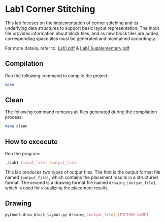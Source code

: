 # Lab1 Corner Stitching
This lab focuses on the implementation of corner stitching and its underlying data structures to support basic layout representation. The input file provides information about block tiles, and as new block tiles are added, corresponding space tiles must be generated and maintained accordingly. 
  
For more details, refer to: [Lab1.pdf](Lab1.pdf) & [Lab1 Supplementary.pdf](https://github.com/TzuHsiang417/Physical-Design-Automation/blob/main/Corner%20Stitching/Lab1%20Supplementary.pdf)


## Compilation
Run the following command to compile the project:
```sh
make
```

## Clean
The following command removes all files generated during the compilation process:
```sh
make clean
```

## How to excecute
Run the program: 
```sh
./Lab1 [input_file] [output_file]
```
This lab produces two types of output files. The first is the output format file named `[output_file]`, which contains the placement results in a structured format. The second is a drawing format file named `drawing_[output_file]`, which is used for visualizing the placement results.



## Drawing
```sh
python3 draw_block_layout.py drawing_[output_file] [PICTURE_NAME]
```
